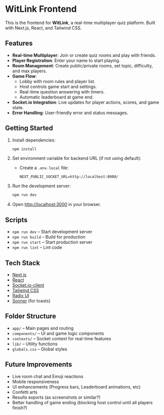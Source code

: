 # WitLink Frontend

This is the frontend for **WitLink**, a real-time multiplayer quiz platform. Built with Next.js, React, and Tailwind CSS.

## Features

- **Real-time Multiplayer**: Join or create quiz rooms and play with friends.
- **Player Registration**: Enter your name to start playing.
- **Room Management**: Create public/private rooms, set topic, difficulty, and max players.
- **Game Flow**:
  - Lobby with room rules and player list.
  - Host controls game start and settings.
  - Real-time question answering with timers.
  - Automatic leaderboard at game end.
- **Socket.io Integration**: Live updates for player actions, scores, and game state.
- **Error Handling**: User-friendly error and status messages.

## Getting Started

1. Install dependencies:

   ```bash
   npm install
   ```

2. Set environment variable for backend URL (if not using default):

   - Create a `.env.local` file:
     ```
     NEXT_PUBLIC_SOCKET_URL=http://localhost:8000/
     ```

3. Run the development server:

   ```bash
   npm run dev
   ```

4. Open [http://localhost:3000](http://localhost:3000) in your browser.

## Scripts

- `npm run dev` – Start development server
- `npm run build` – Build for production
- `npm run start` – Start production server
- `npm run lint` – Lint code

## Tech Stack

- [Next.js](https://nextjs.org/)
- [React](https://react.dev/)
- [Socket.io-client](https://socket.io/)
- [Tailwind CSS](https://tailwindcss.com/)
- [Radix UI](https://www.radix-ui.com/docs/primitives/components/dialog)
- [Sonner](https://sonner.emilkowal.ski/) (for toasts)

## Folder Structure

- `app/` – Main pages and routing
- `components/` – UI and game logic components
- `contexts/` – Socket context for real-time features
- `lib/` – Utility functions
- `globals.css` – Global styles

## Future Improvements

- Live room chat and Emoji reactions
- Mobile responsiveness
- UI enhancements (Progress bars, Leaderboard animations, etc)
- Confetti arts
- Results exports (as screenshots or similar?)
- Better handling of game ending (blocking host control until all players finish?)
